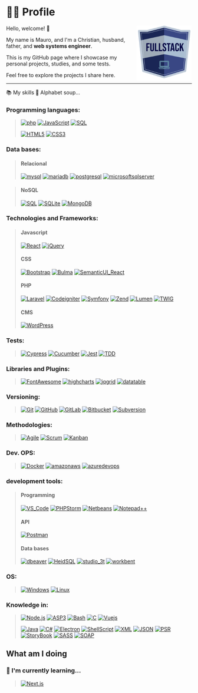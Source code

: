 # 🧔🏻 Profile

<img align='right' src="/images/fullstack.png" alt="Fullstack developer" style="height: auto; width:150px;"/>

Hello, welcome! 👋

My name is Mauro, and I'm a Christian, husband, father, and **web systems engineer**.

This is my GitHub page where I showcase my personal projects, studies, and some tests.

Feel free to explore the projects I share here.

<hr>

📚 My skills 🥣 Alphabet soup...

### Programming languages:
> [![php](https://img.shields.io/badge/PHP-black?style=for-the-badge&logo=php)](https://github.com/neuronioazul)
> [![JavaScript](https://img.shields.io/badge/javascript-black?style=for-the-badge&logo=javascript)](https://github.com/neuronioazul)
> [![SQL](https://img.shields.io/badge/sql-black?style=for-the-badge&logo=sql)](https://github.com/neuronioazul)
> 
> [![HTML5](https://img.shields.io/badge/html5-black?style=for-the-badge&logo=html5)](https://github.com/neuronioazul)
> [![CSS3](https://img.shields.io/badge/css3-black?style=for-the-badge&logo=css3)](https://github.com/neuronioazul)

### Data bases:
> #### Relacional
> [![mysql](https://img.shields.io/badge/mysql-black?style=for-the-badge&logo=mysql)](https://github.com/neuronioazul)
> [![mariadb](https://img.shields.io/badge/mariadb-black?style=for-the-badge&logo=mariadb)](https://github.com/neuronioazul)
> [![postgresql](https://img.shields.io/badge/postgresql-black?style=for-the-badge&logo=postgresql)](https://github.com/neuronioazul)
> [![microsoftsqlserver](https://img.shields.io/badge/ms_sql_server-black?style=for-the-badge&logo=microsoftsqlserver)](https://github.com/neuronioazul)

> #### NoSQL
> [![SQL](https://img.shields.io/badge/firebase-black?style=for-the-badge&logo=firebase)](https://github.com/neuronioazul)
> [![SQLite](https://img.shields.io/badge/sqlite-black?style=for-the-badge&logo=sqlite)](https://github.com/neuronioazul)
> [![MongoDB](https://img.shields.io/badge/mongodb-black?style=for-the-badge&logo=mongodb)](https://github.com/neuronioazul)

### Technologies and Frameworks:
> #### Javascript
> [![React](https://img.shields.io/badge/react-black?style=for-the-badge&logo=react)](https://github.com/neuronioazul)
> [![jQuery](https://img.shields.io/badge/jquery-black?style=for-the-badge&logo=jquery)](https://github.com/neuronioazul)
> #### CSS
> [![Bootstrap](https://img.shields.io/badge/bootstrap-black?style=for-the-badge&logo=bootstrap)](https://github.com/neuronioazul)
> [![Bulma](https://img.shields.io/badge/bulma-black?style=for-the-badge&logo=bulma)](https://github.com/neuronioazul)
> [![SemanticUI_React](https://img.shields.io/badge/semantic_ui_react-black?style=for-the-badge&logo=semanticuireact)](https://github.com/neuronioazul)
> #### PHP
> [![Laravel](https://img.shields.io/badge/laravel-black?style=for-the-badge&logo=laravel)](https://github.com/neuronioazul)
> [![Codeigniter](https://img.shields.io/badge/codeigniter-black?style=for-the-badge&logo=codeigniter)](https://github.com/neuronioazul)
> [![Symfony](https://img.shields.io/badge/symfony-black?style=for-the-badge&logo=symfony)](https://github.com/neuronioazul)
> [![Zend](https://img.shields.io/badge/zend-black?style=for-the-badge&logo=zend)](https://github.com/neuronioazul)
> [![Lumen](https://img.shields.io/badge/Lumen-black?style=for-the-badge&logo=Lumen)](https://github.com/neuronioazul)
> [![TWIG](https://img.shields.io/badge/twig-black?style=for-the-badge&logo=twig)](https://github.com/neuronioazul)
> #### CMS
> [![WordPress](https://img.shields.io/badge/WordPress-black?style=for-the-badge&logo=WordPress)](https://github.com/neuronioazul)

### Tests:
> [![Cypress](https://img.shields.io/badge/Cypress-black?style=for-the-badge&logo=Cypress)](https://github.com/neuronioazul)
> [![Cucumber](https://img.shields.io/badge/Cucumber-black?style=for-the-badge&logo=Cucumber)](https://github.com/neuronioazul)
> [![Jest](https://img.shields.io/badge/Jest-black?style=for-the-badge&logo=Jest)](https://github.com/neuronioazul)
> [![TDD](https://img.shields.io/badge/TDD-black?style=for-the-badge&logo=TDD)](https://github.com/neuronioazul)

### Libraries and Plugins:
> [![FontAwesome](https://img.shields.io/badge/FontAwesome-black?style=for-the-badge&logo=FontAwesome)](https://github.com/neuronioazul)
> [![highcharts](https://img.shields.io/badge/highcharts-black?style=for-the-badge&logo=highcharts)](https://github.com/neuronioazul)
> [![jqgrid](https://img.shields.io/badge/jqgrid-black?style=for-the-badge&logo=jqgrid)](https://github.com/neuronioazul)
> [![datatable](https://img.shields.io/badge/datatable-black?style=for-the-badge&logo=datatable)](https://github.com/neuronioazul)

### Versioning:
> [![Git](https://img.shields.io/badge/git-black?style=for-the-badge&logo=git)](https://github.com/neuronioazul)
> [![GitHub](https://img.shields.io/badge/github-black?style=for-the-badge&logo=github)](https://github.com/neuronioazul)
> [![GitLab](https://img.shields.io/badge/gitlab-black?style=for-the-badge&logo=gitlab)](https://github.com/neuronioazul)
> [![Bitbucket](https://img.shields.io/badge/Bitbucket-black?style=for-the-badge&logo=Bitbucket)](https://github.com/neuronioazul)
> [![Subversion](https://img.shields.io/badge/subversion-black?style=for-the-badge&logo=subversion)](https://github.com/neuronioazul)

### Methodologies: 
> [![Agile](https://img.shields.io/badge/agile-black?style=for-the-badge&logo=agile)](https://github.com/neuronioazul)
> [![Scrum](https://img.shields.io/badge/Scrum-black?style=for-the-badge&logo=scrumalliance)](https://github.com/neuronioazul)
> [![Kanban](https://img.shields.io/badge/Kanban-black?style=for-the-badge&logo=Kanban)](https://github.com/neuronioazul)

### Dev. OPS:
> [![Docker](https://img.shields.io/badge/docker-black?style=for-the-badge&logo=docker)](https://github.com/neuronioazul)
> [![amazonaws](https://img.shields.io/badge/amazon_aws-black?style=for-the-badge&logo=amazonaws)](https://github.com/neuronioazul)
> [![azuredevops](https://img.shields.io/badge/azuredevops-black?style=for-the-badge&logo=azuredevops)](https://github.com/neuronioazul)

### development tools:
> #### Programming
> [![VS_Code](https://img.shields.io/badge/VS_Code-black?style=for-the-badge&logo=VisualStudioCode)](https://github.com/neuronioazul)
> [![PHPStorm](https://img.shields.io/badge/PHPStorm-black?style=for-the-badge&logo=PHPStorm)](https://github.com/neuronioazul)
> [![Netbeans](https://img.shields.io/badge/Netbeans-black?style=for-the-badge&logo=apachenetbeanside)](https://github.com/neuronioazul)
> [![Notepad++](https://img.shields.io/badge/Notepad++-black?style=for-the-badge&logo=NotepadPlusplus)](https://github.com/neuronioazul)
> #### API
> [![Postman](https://img.shields.io/badge/Postman-black?style=for-the-badge&logo=Postman)](https://github.com/neuronioazul)
> #### Data bases
> [![dbeaver](https://img.shields.io/badge/dbeaver-black?style=for-the-badge&logo=dbeaver)](https://github.com/neuronioazul)
> [![HeidSQL](https://img.shields.io/badge/HeidSQL-black?style=for-the-badge&logo=HeidSQL)](https://github.com/neuronioazul)
> [![studio_3t](https://img.shields.io/badge/studio_3t-black?style=for-the-badge&logo=Bot3t)](https://github.com/neuronioazul)
> [![workbent](https://img.shields.io/badge/workbent-black?style=for-the-badge&logo=workbent)](https://github.com/neuronioazul)

### OS:
> [![Windows](https://img.shields.io/badge/Windows-black?style=for-the-badge&logo=Windows)](https://github.com/neuronioazul)
> [![Linux](https://img.shields.io/badge/linux-black?style=for-the-badge&logo=Ubuntu)](https://github.com/neuronioazul)

### Knowledge in:
> [![Node.js](https://img.shields.io/badge/node.js-black?style=for-the-badge&logo=nodedotjs)](https://github.com/neuronioazul)
> [![ASP3](https://img.shields.io/badge/asp3-black?style=for-the-badge&logo=asp3)](https://github.com/neuronioazul)
> [![Bash](https://img.shields.io/badge/bash-black?style=for-the-badge&logo=gnu-bash)](https://github.com/neuronioazul)
> [![C](https://img.shields.io/badge/c-black?style=for-the-badge&logo=c)](https://github.com/neuronioazul)
> [![Vuejs](https://img.shields.io/badge/vue.js-black?style=for-the-badge&logo=vuedotjs)](https://github.com/neuronioazul)
>
> [![Java](https://img.shields.io/badge/Java-black?style=for-the-badge&logo=openjdk)](https://github.com/neuronioazul)
> [![C#](https://img.shields.io/badge/C_sharp-black?style=for-the-badge&logo=Csharp)](https://github.com/neuronioazul)
> [![Electron](https://img.shields.io/badge/Electron-black?style=for-the-badge&logo=Electron)](https://github.com/neuronioazul)
> [![ShellScript](https://img.shields.io/badge/ShellScript-black?style=for-the-badge&logo=ShellScript)](https://github.com/neuronioazul)
> [![XML](https://img.shields.io/badge/XML-black?style=for-the-badge&logo=xml)](https://github.com/neuronioazul)
> [![JSON](https://img.shields.io/badge/JSON-black?style=for-the-badge&logo=JSON)](https://github.com/neuronioazul)
> [![PSR](https://img.shields.io/badge/PSR-black?style=for-the-badge&logo=PSR)](https://github.com/neuronioazul)
> [![StoryBook](https://img.shields.io/badge/StoryBook-black?style=for-the-badge&logo=StoryBook)](https://github.com/neuronioazul)
> [![SASS](https://img.shields.io/badge/SASS-black?style=for-the-badge&logo=SASS)](https://github.com/neuronioazul)
> [![SOAP](https://img.shields.io/badge/SOAP-black?style=for-the-badge&logo=SOAP)](https://github.com/neuronioazul)

## What am I doing

### 🌱 I'm currently learning...
> [![Next.js](https://img.shields.io/badge/next.js-black?style=for-the-badge&logo=nextdotjs)](https://github.com/neuronioazul)
